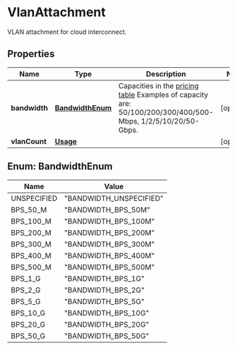 

# VlanAttachment

VLAN attachment for cloud interconnect.

## Properties

| Name | Type | Description | Notes |
|------------ | ------------- | ------------- | -------------|
|**bandwidth** | [**BandwidthEnum**](#BandwidthEnum) | Capacities in the [pricing table](https://cloud.google.com/vpc/network-pricing#interconnect-pricing) Examples of capacity are: 50/100/200/300/400/500-Mbps, 1/2/5/10/20/50-Gbps. |  [optional] |
|**vlanCount** | [**Usage**](Usage.md) |  |  [optional] |



## Enum: BandwidthEnum

| Name | Value |
|---- | -----|
| UNSPECIFIED | &quot;BANDWIDTH_UNSPECIFIED&quot; |
| BPS_50_M | &quot;BANDWIDTH_BPS_50M&quot; |
| BPS_100_M | &quot;BANDWIDTH_BPS_100M&quot; |
| BPS_200_M | &quot;BANDWIDTH_BPS_200M&quot; |
| BPS_300_M | &quot;BANDWIDTH_BPS_300M&quot; |
| BPS_400_M | &quot;BANDWIDTH_BPS_400M&quot; |
| BPS_500_M | &quot;BANDWIDTH_BPS_500M&quot; |
| BPS_1_G | &quot;BANDWIDTH_BPS_1G&quot; |
| BPS_2_G | &quot;BANDWIDTH_BPS_2G&quot; |
| BPS_5_G | &quot;BANDWIDTH_BPS_5G&quot; |
| BPS_10_G | &quot;BANDWIDTH_BPS_10G&quot; |
| BPS_20_G | &quot;BANDWIDTH_BPS_20G&quot; |
| BPS_50_G | &quot;BANDWIDTH_BPS_50G&quot; |




